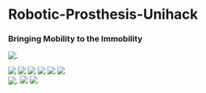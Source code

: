 # Robotic-Prosthesis-Unihack
### Bringing Mobility to the Immobility
![.](https://www.canva.com/design/DAGV74pLzNM/KHodoyUEP0n5rdkHEUquOg/edit?utm_content=DAGV74pLzNM&utm_campaign=designshare&utm_medium=link2&utm_source=sharebutton)

![](https://img.shields.io/badge/React-8A2BE2) ![](https://img.shields.io/badge/JavaScript-FFDD33) ![](https://img.shields.io/badge/Node.js-F1) ![](https://img.shields.io/badge/Python-335BFF)  ![](https://img.shields.io/badge/GDPR-FF3393) 
![](https://img.shields.io/badge/GPLv%203.0-FF3333)  
![.](https://img.shields.io/badge/Raspberry%20PI-884DA7)
![](https://img.shields.io/badge/Multi%20language-335BFF) ![](https://img.shields.io/badge/Cross%20platform-B833FF)
